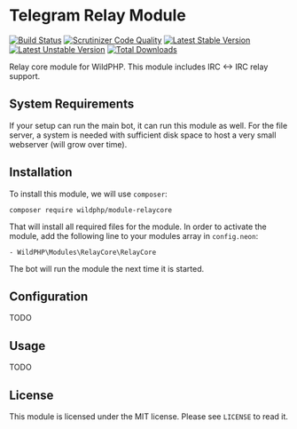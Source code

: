 # Telegram Relay Module
[![Build Status](https://scrutinizer-ci.com/g/WildPHP/module-relaycore/badges/build.png?b=master)](https://scrutinizer-ci.com/g/WildPHP/module-relaycore/build-status/master)
[![Scrutinizer Code Quality](https://scrutinizer-ci.com/g/WildPHP/module-relaycore/badges/quality-score.png?b=master)](https://scrutinizer-ci.com/g/WildPHP/module-relaycore/?branch=master)
[![Latest Stable Version](https://poser.pugx.org/wildphp/module-relaycore/v/stable)](https://packagist.org/packages/wildphp/module-relaycore)
[![Latest Unstable Version](https://poser.pugx.org/wildphp/module-relaycore/v/unstable)](https://packagist.org/packages/wildphp/module-relaycore)
[![Total Downloads](https://poser.pugx.org/wildphp/module-relaycore/downloads)](https://packagist.org/packages/wildphp/module-relaycore)

Relay core module for WildPHP. This module includes IRC <-> IRC relay support.

## System Requirements
If your setup can run the main bot, it can run this module as well. For the file server, a system is needed with sufficient disk space to host a very small webserver (will grow over time).

## Installation
To install this module, we will use `composer`:

```composer require wildphp/module-relaycore```

That will install all required files for the module. In order to activate the module, add the following line to your modules array in `config.neon`:

    - WildPHP\Modules\RelayCore\RelayCore

The bot will run the module the next time it is started.

## Configuration
TODO

## Usage
TODO

## License
This module is licensed under the MIT license. Please see `LICENSE` to read it.
